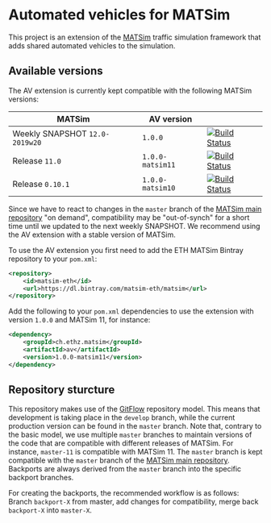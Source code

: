 # Automated vehicles for MATSim

This project is an extension of the [MATSim](https://github.com/matsim-org/matsim) traffic simulation framework that adds shared automated vehicles to the simulation.

## Available versions

The AV extension is currently kept compatible with the following MATSim versions:

|MATSim              |AV version      |               |
|--------------------|-----------------|---------------|
| Weekly SNAPSHOT `12.0-2019w20`            | `1.0.0`           | [![Build Status](https://travis-ci.org/matsim-eth/av.svg?branch=master)](https://travis-ci.org/matsim-eth/av) |
| Release `11.0`       | `1.0.0-matsim11`  | [![Build Status](https://travis-ci.org/matsim-eth/av.svg?branch=master-11)](https://travis-ci.org/matsim-eth/av) |
| Release `0.10.1`     | `1.0.0-matsim10`  | [![Build Status](https://travis-ci.org/matsim-eth/av.svg?branch=master-10)](https://travis-ci.org/matsim-eth/av) |

Since we have to react to changes in the `master` branch of the [MATSim main repository](https://github.com/matsim-org/matsim) "on demand", compatibility may be "out-of-synch" for a short time until we updated to the next weekly SNAPSHOT. We recommend using the AV extension with a stable version of MATSim.

To use the AV extension you first need to add the ETH MATSim Bintray repository to your `pom.xml`:

```xml
<repository>
    <id>matsim-eth</id>
    <url>https://dl.bintray.com/matsim-eth/matsim</url>
</repository>
```

Add the following to your `pom.xml` dependencies to use the extension with version `1.0.0` and MATSim 11, for instance:

```xml
<dependency>
    <groupId>ch.ethz.matsim</groupId>
    <artifactId>av</artifactId>
    <version>1.0.0-matsim11</version>
</dependency>
```

## Repository sturcture

This repository makes use of the [GitFlow](https://nvie.com/posts/a-successful-git-branching-model/) repository model. This means that development is taking place in the `develop` branch, while the current production version can be found in the `master` branch. Note that, contrary to the basic model, we use multiple `master` branches to maintain versions of the code that are compatible with different releases of MATSim. For instance, `master-11` is compatible with MATSim 11. The `master` branch is kept compatible with the `master` branch of the [MATSim main repository](https://github.com/matsim-org/matsim). Backports are always derived from the `master` branch into the specific backport branches.

For creating the backports, the recommended workflow is as follows: Branch `backport-X` from master, add changes for compatibility, merge back `backport-X` into `master-X`. 

